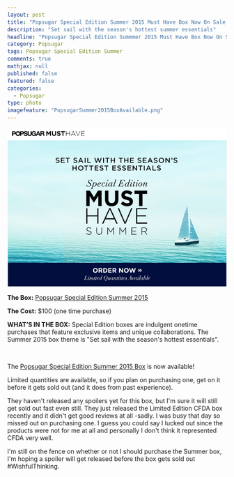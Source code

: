 ```yaml
---
layout: post
title: "Popsugar Special Edition Summer 2015 Must Have Box Now On Sale!"
description: "Set sail with the season's hottest summer essentials"
headline: "Popsugar Special Edition Summmer 2015 Must Have Box Now On Sale!"
category: Popsugar
tags: Popsugar Special Edition Summer
comments: true
mathjax: null
published: false
featured: false
categories: 
  - Popsugar
type: photo
imagefeature: "PopsugarSummer2015BoxAvailable.png"
---
```


![Popsugar Summer Box Available](/images/PopsugarSummer2015BoxAvailable.png)
<p><b>The Box:</b> <a href="https://musthave.popsugar.com">Popsugar Special Edition Summer 2015</a></p>
<p><b>The Cost:</b> $100 (one time purchase)</p>
<p><b>WHAT’S IN THE BOX:</b> Special Edition boxes are indulgent onetime purchases that feature exclusive items and unique collaborations. 
The Summer 2015 box theme is "Set sail with the season's hottest essentials".</p>
<br>

<p>The <a href="https://musthave.popsugar.com">Popsugar Special Edition Summer 2015 Box</a> is now available!</p>

<p>Limited quantities are available, so if you plan on purchasing one, get on it before it gets sold out (and it does from past experience).</p>

<p>They haven't released any spoilers yet for this box, but I'm sure it will still get sold out fast even still. 
They just released the Limited Edition CFDA box recently and it didn't get good reviews at all -sadly. 
I was busy that day so missed out on purchasing one. I guess you could say I lucked out since the products were not for me at all and 
personally I don't think it represented CFDA very well.</p>
<p>I'm still on the fence on whether or not I should purchase the Summer box, I'm hoping a spoiler will get released before the box gets sold out #WishfulThinking.</p>
